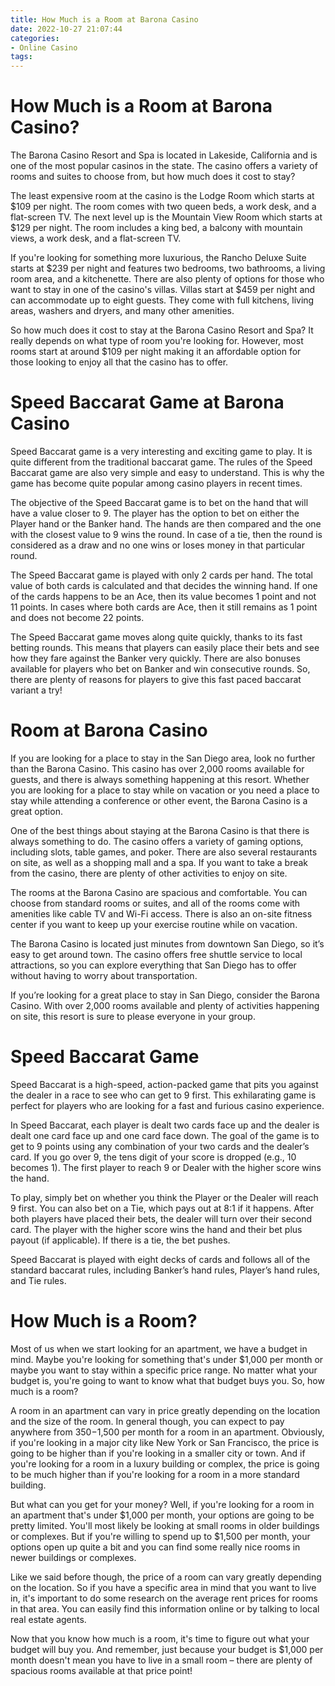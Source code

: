 ```yaml
---
title: How Much is a Room at Barona Casino
date: 2022-10-27 21:07:44
categories:
- Online Casino
tags:
---
```



#  How Much is a Room at Barona Casino?

The Barona Casino Resort and Spa is located in Lakeside, California and is one of the most popular casinos in the state. The casino offers a variety of rooms and suites to choose from, but how much does it cost to stay?

The least expensive room at the casino is the Lodge Room which starts at $109 per night. The room comes with two queen beds, a work desk, and a flat-screen TV. The next level up is the Mountain View Room which starts at $129 per night. The room includes a king bed, a balcony with mountain views, a work desk, and a flat-screen TV.

If you're looking for something more luxurious, the Rancho Deluxe Suite starts at $239 per night and features two bedrooms, two bathrooms, a living room area, and a kitchenette. There are also plenty of options for those who want to stay in one of the casino's villas. Villas start at $459 per night and can accommodate up to eight guests. They come with full kitchens, living areas, washers and dryers, and many other amenities.

So how much does it cost to stay at the Barona Casino Resort and Spa? It really depends on what type of room you're looking for. However, most rooms start at around $109 per night making it an affordable option for those looking to enjoy all that the casino has to offer.

#  Speed Baccarat Game at Barona Casino

Speed Baccarat game is a very interesting and exciting game to play. It is quite different from the traditional baccarat game. The rules of the Speed Baccarat game are also very simple and easy to understand. This is why the game has become quite popular among casino players in recent times.

The objective of the Speed Baccarat game is to bet on the hand that will have a value closer to 9. The player has the option to bet on either the Player hand or the Banker hand. The hands are then compared and the one with the closest value to 9 wins the round. In case of a tie, then the round is considered as a draw and no one wins or loses money in that particular round.

The Speed Baccarat game is played with only 2 cards per hand. The total value of both cards is calculated and that decides the winning hand. If one of the cards happens to be an Ace, then its value becomes 1 point and not 11 points. In cases where both cards are Ace, then it still remains as 1 point and does not become 22 points.

The Speed Baccarat game moves along quite quickly, thanks to its fast betting rounds. This means that players can easily place their bets and see how they fare against the Banker very quickly. There are also bonuses available for players who bet on Banker and win consecutive rounds. So, there are plenty of reasons for players to give this fast paced baccarat variant a try!

#  Room at Barona Casino

If you are looking for a place to stay in the San Diego area, look no further than the Barona Casino. This casino has over 2,000 rooms available for guests, and there is always something happening at this resort. Whether you are looking for a place to stay while on vacation or you need a place to stay while attending a conference or other event, the Barona Casino is a great option.

One of the best things about staying at the Barona Casino is that there is always something to do. The casino offers a variety of gaming options, including slots, table games, and poker. There are also several restaurants on site, as well as a shopping mall and a spa. If you want to take a break from the casino, there are plenty of other activities to enjoy on site.

The rooms at the Barona Casino are spacious and comfortable. You can choose from standard rooms or suites, and all of the rooms come with amenities like cable TV and Wi-Fi access. There is also an on-site fitness center if you want to keep up your exercise routine while on vacation.

The Barona Casino is located just minutes from downtown San Diego, so it’s easy to get around town. The casino offers free shuttle service to local attractions, so you can explore everything that San Diego has to offer without having to worry about transportation.

If you’re looking for a great place to stay in San Diego, consider the Barona Casino. With over 2,000 rooms available and plenty of activities happening on site, this resort is sure to please everyone in your group.

#  Speed Baccarat Game

Speed Baccarat is a high-speed, action-packed game that pits you against the dealer in a race to see who can get to 9 first. This exhilarating game is perfect for players who are looking for a fast and furious casino experience.

In Speed Baccarat, each player is dealt two cards face up and the dealer is dealt one card face up and one card face down. The goal of the game is to get to 9 points using any combination of your two cards and the dealer’s card. If you go over 9, the tens digit of your score is dropped (e.g., 10 becomes 1). The first player to reach 9 or Dealer with the higher score wins the hand.

To play, simply bet on whether you think the Player or the Dealer will reach 9 first. You can also bet on a Tie, which pays out at 8:1 if it happens. After both players have placed their bets, the dealer will turn over their second card. The player with the higher score wins the hand and their bet plus payout (if applicable). If there is a tie, the bet pushes.

Speed Baccarat is played with eight decks of cards and follows all of the standard baccarat rules, including Banker’s hand rules, Player’s hand rules, and Tie rules.

#  How Much is a Room?

Most of us when we start looking for an apartment, we have a budget in mind. Maybe you're looking for something that's under $1,000 per month or maybe you want to stay within a specific price range. No matter what your budget is, you're going to want to know what that budget buys you. So, how much is a room?

A room in an apartment can vary in price greatly depending on the location and the size of the room. In general though, you can expect to pay anywhere from $350-$1,500 per month for a room in an apartment. Obviously, if you're looking in a major city like New York or San Francisco, the price is going to be higher than if you're looking in a smaller city or town. And if you're looking for a room in a luxury building or complex, the price is going to be much higher than if you're looking for a room in a more standard building.

But what can you get for your money? Well, if you're looking for a room in an apartment that's under $1,000 per month, your options are going to be pretty limited. You'll most likely be looking at small rooms in older buildings or complexes. But if you're willing to spend up to $1,500 per month, your options open up quite a bit and you can find some really nice rooms in newer buildings or complexes.

Like we said before though, the price of a room can vary greatly depending on the location. So if you have a specific area in mind that you want to live in, it's important to do some research on the average rent prices for rooms in that area. You can easily find this information online or by talking to local real estate agents.

Now that you know how much is a room, it's time to figure out what your budget will buy you. And remember, just because your budget is $1,000 per month doesn't mean you have to live in a small room – there are plenty of spacious rooms available at that price point!